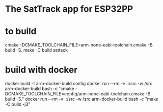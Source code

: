 # The SatTrack app for ESP32PP

# to build

cmake -DCMAKE_TOOLCHAIN_FILE=arm-none-eabi-toolchain.cmake -B build -S.
make -C build sattack


# build with docker
docker build -t arm-docker-build config
docker run --rm -v .:/src -w /src arm-docker-build bash -c "cmake -DCMAKE_TOOLCHAIN_FILE=config/arm-none-eabi-toolchain.cmake -B build -S."
docker run --rm -v .:/src -w /src arm-docker-build bash -c "make -C build -j3"
